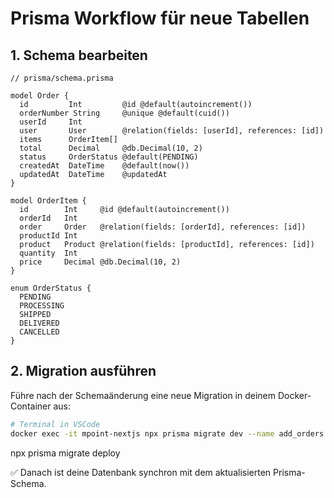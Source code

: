 # Prisma Workflow für neue Tabellen

## 1. Schema bearbeiten

```prisma
// prisma/schema.prisma

model Order {
  id         Int         @id @default(autoincrement())
  orderNumber String     @unique @default(cuid())
  userId     Int
  user       User        @relation(fields: [userId], references: [id])
  items      OrderItem[]
  total      Decimal     @db.Decimal(10, 2)
  status     OrderStatus @default(PENDING)
  createdAt  DateTime    @default(now())
  updatedAt  DateTime    @updatedAt
}

model OrderItem {
  id        Int     @id @default(autoincrement())
  orderId   Int
  order     Order   @relation(fields: [orderId], references: [id])
  productId Int
  product   Product @relation(fields: [productId], references: [id])
  quantity  Int
  price     Decimal @db.Decimal(10, 2)
}

enum OrderStatus {
  PENDING
  PROCESSING
  SHIPPED
  DELIVERED
  CANCELLED
}
```

## 2. Migration ausführen
Führe nach der Schemaänderung eine neue Migration in deinem Docker-Container aus:

```bash
# Terminal in VSCode
docker exec -it mpoint-nextjs npx prisma migrate dev --name add_orders
```

npx prisma migrate deploy

✅ Danach ist deine Datenbank synchron mit dem aktualisierten Prisma-Schema.
